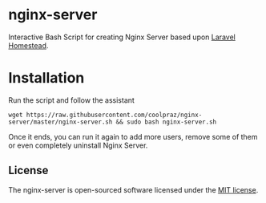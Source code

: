 # nginx-server

Interactive Bash Script for creating Nginx Server based upon [Laravel Homestead](https://github.com/laravel/homestead).

# Installation

Run the script and follow the assistant

```
wget https://raw.githubusercontent.com/coolpraz/nginx-server/master/nginx-server.sh && sudo bash nginx-server.sh
```

Once it ends, you can run it again to add more users, remove some of them or even completely uninstall Nginx Server.

## License

The nginx-server is open-sourced software licensed under the [MIT license](http://opensource.org/licenses/MIT).